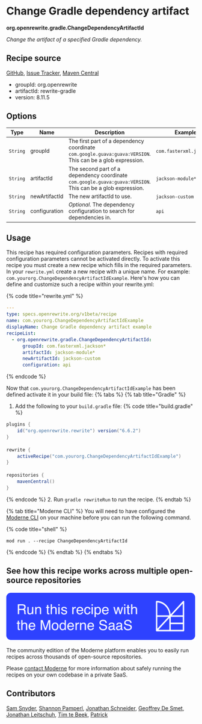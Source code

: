 # Change Gradle dependency artifact

**org.openrewrite.gradle.ChangeDependencyArtifactId**

_Change the artifact of a specified Gradle dependency._

## Recipe source

[GitHub](https://github.com/openrewrite/rewrite/blob/main/rewrite-gradle/src/main/java/org/openrewrite/gradle/ChangeDependencyArtifactId.java), [Issue Tracker](https://github.com/openrewrite/rewrite/issues), [Maven Central](https://central.sonatype.com/artifact/org.openrewrite/rewrite-gradle/8.11.5/jar)

* groupId: org.openrewrite
* artifactId: rewrite-gradle
* version: 8.11.5

## Options

| Type | Name | Description | Example |
| -- | -- | -- | -- |
| `String` | groupId | The first part of a dependency coordinate `com.google.guava:guava:VERSION`. This can be a glob expression. | `com.fasterxml.jackson*` |
| `String` | artifactId | The second part of a dependency coordinate `com.google.guava:guava:VERSION`. This can be a glob expression. | `jackson-module*` |
| `String` | newArtifactId | The new artifactId to use. | `jackson-custom` |
| `String` | configuration | *Optional*. The dependency configuration to search for dependencies in. | `api` |


## Usage

This recipe has required configuration parameters. Recipes with required configuration parameters cannot be activated directly. To activate this recipe you must create a new recipe which fills in the required parameters. In your `rewrite.yml` create a new recipe with a unique name. For example: `com.yourorg.ChangeDependencyArtifactIdExample`.
Here's how you can define and customize such a recipe within your rewrite.yml:

{% code title="rewrite.yml" %}
```yaml
---
type: specs.openrewrite.org/v1beta/recipe
name: com.yourorg.ChangeDependencyArtifactIdExample
displayName: Change Gradle dependency artifact example
recipeList:
  - org.openrewrite.gradle.ChangeDependencyArtifactId:
      groupId: com.fasterxml.jackson*
      artifactId: jackson-module*
      newArtifactId: jackson-custom
      configuration: api
```
{% endcode %}

Now that `com.yourorg.ChangeDependencyArtifactIdExample` has been defined activate it in your build file:
{% tabs %}
{% tab title="Gradle" %}
1. Add the following to your `build.gradle` file:
{% code title="build.gradle" %}
```groovy
plugins {
    id("org.openrewrite.rewrite") version("6.6.2")
}

rewrite {
    activeRecipe("com.yourorg.ChangeDependencyArtifactIdExample")
}

repositories {
    mavenCentral()
}
```
{% endcode %}
2. Run `gradle rewriteRun` to run the recipe.
{% endtab %}

{% tab title="Moderne CLI" %}
You will need to have configured the [Moderne CLI](https://docs.moderne.io/moderne-cli/cli-intro) on your machine before you can run the following command.

{% code title="shell" %}
```shell
mod run . --recipe ChangeDependencyArtifactId
```
{% endcode %}
{% endtab %}
{% endtabs %}

## See how this recipe works across multiple open-source repositories

[![Moderne Link Image](/.gitbook/assets/ModerneRecipeButton.png)](https://app.moderne.io/recipes/org.openrewrite.gradle.ChangeDependencyArtifactId)

The community edition of the Moderne platform enables you to easily run recipes across thousands of open-source repositories.

Please [contact Moderne](https://moderne.io/product) for more information about safely running the recipes on your own codebase in a private SaaS.

## Contributors
[Sam Snyder](mailto:sam@moderne.io), [Shannon Pamperl](mailto:shanman190@gmail.com), [Jonathan Schneider](mailto:jkschneider@gmail.com), [Geoffrey De Smet](mailto:gds.geoffrey.de.smet@gmail.com), [Jonathan Leitschuh](mailto:jonathan.leitschuh@gmail.com), [Tim te Beek](mailto:tim@moderne.io), [Patrick](mailto:patway99@gmail.com)
